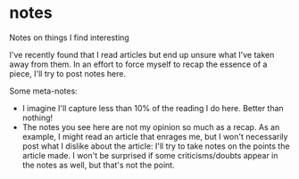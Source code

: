 notes
=====

Notes on things I find interesting

I've recently found that I read articles but end up unsure what I've taken away from them.  In an effort to force myself to recap the essence of a piece, I'll try to post notes here.

Some meta-notes:
  * I imagine I'll capture less than 10% of the reading I do here.  Better than nothing!
  * The notes you see here are not my opinion so much as a recap.  As an example, I might read an article that enrages me, but I won't necessarily post what I dislike about the article: I'll try to take notes on the points the article made.  I won't be surprised if some criticisms/doubts appear in the notes as well, but that's not the point.
